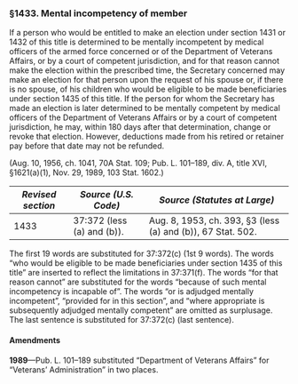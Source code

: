 ### §1433. Mental incompetency of member ###

If a person who would be entitled to make an election under section 1431 or 1432 of this title is determined to be mentally incompetent by medical officers of the armed force concerned or of the Department of Veterans Affairs, or by a court of competent jurisdiction, and for that reason cannot make the election within the prescribed time, the Secretary concerned may make an election for that person upon the request of his spouse or, if there is no spouse, of his children who would be eligible to be made beneficiaries under section 1435 of this title. If the person for whom the Secretary has made an election is later determined to be mentally competent by medical officers of the Department of Veterans Affairs or by a court of competent jurisdiction, he may, within 180 days after that determination, change or revoke that election. However, deductions made from his retired or retainer pay before that date may not be refunded.

(Aug. 10, 1956, ch. 1041, 70A Stat. 109; Pub. L. 101–189, div. A, title XVI, §1621(a)(1), Nov. 29, 1989, 103 Stat. 1602.)

|*Revised section*|   *Source (U.S. Code)*   |               *Source (Statutes at Large)*                |
|-----------------|--------------------------|-----------------------------------------------------------|
|      1433       |37:372 (less (a) and (b)).|Aug. 8, 1953, ch. 393, §3 (less (a) and (b)), 67 Stat. 502.|

The first 19 words are substituted for 37:372(c) (1st 9 words). The words “who would be eligible to be made beneficiaries under section 1435 of this title” are inserted to reflect the limitations in 37:371(f). The words “for that reason cannot” are substituted for the words “because of such mental incompetency is incapable of”. The words “or is adjudged mentally incompetent”, “provided for in this section”, and “where appropriate is subsequently adjudged mentally competent” are omitted as surplusage. The last sentence is substituted for 37:372(c) (last sentence).

#### Amendments ####

**1989**—Pub. L. 101–189 substituted “Department of Veterans Affairs” for “Veterans’ Administration” in two places.